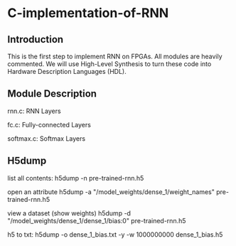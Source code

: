 # C-implementation-of-RNN

## Introduction
This is the first step to implement RNN on FPGAs. All modules are heavily commented. We will use High-Level Synthesis to turn these code into Hardware Description Languages (HDL).

## Module Description
rnn.c: RNN Layers

fc.c: Fully-connected Layers 

softmax.c: Softmax Layers 


## H5dump

list all contents:
h5dump -n pre-trained-rnn.h5

open an attribute
h5dump -a "/model_weights/dense_1/weight_names" pre-trained-rnn.h5

view a dataset (show weights)
h5dump -d "/model_weights/dense_1/dense_1/bias:0" pre-trained-rnn.h5

h5 to txt:
h5dump -o dense_1_bias.txt -y -w 1000000000 dense_1_bias.h5
